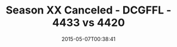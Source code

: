 ---
title: Season XX Canceled - DCGFFL - 4433 vs 4420
teams_score:
- team: 4433
  score:
- team: 4420
  score: 20
mvp: Kevin M. (Navy), Patrick M. (Black)
game-ball: N/A
sportsperson: ''
season: 10
week:
date: '2015-05-07T00:38:41'
pageid: season-10-playoff-4433-vs-4420
---